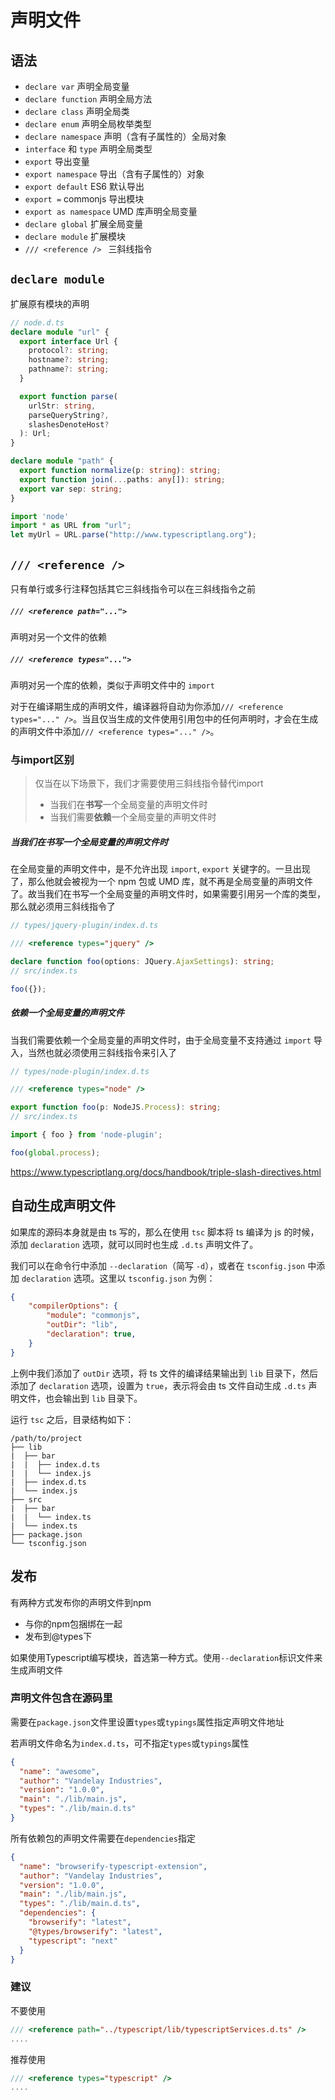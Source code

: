 # 声明文件

## 语法

- `declare var` 声明全局变量
- `declare function` 声明全局方法
- `declare class` 声明全局类
- `declare enum` 声明全局枚举类型
- `declare namespace` 声明（含有子属性的）全局对象
- `interface` 和 `type` 声明全局类型
- `export` 导出变量
- `export namespace` 导出（含有子属性的）对象
- `export default` ES6 默认导出
- `export =` commonjs 导出模块
- `export as namespace` UMD 库声明全局变量
- `declare global` 扩展全局变量
- `declare module` 扩展模块
- `/// <reference /> ` 三斜线指令

## `declare module`

扩展原有模块的声明

```typescript
// node.d.ts
declare module "url" {
  export interface Url {
    protocol?: string;
    hostname?: string;
    pathname?: string;
  }

  export function parse(
    urlStr: string,
    parseQueryString?,
    slashesDenoteHost?
  ): Url;
}

declare module "path" {
  export function normalize(p: string): string;
  export function join(...paths: any[]): string;
  export var sep: string;
}
```

```typescript
import 'node'
import * as URL from "url";
let myUrl = URL.parse("http://www.typescriptlang.org");
```

## `/// <reference /> `

只有单行或多行注释包括其它三斜线指令可以在三斜线指令之前

##### `/// <reference path="..."> `

声明对另一个文件的依赖



##### `/// <reference types="..."> `

声明对另一个库的依赖，类似于声明文件中的 `import`

对于在编译期生成的声明文件，编译器将自动为你添加`/// <reference types="..." />`。当且仅当生成的文件使用引用包中的任何声明时，才会在生成的声明文件中添加`/// <reference types="..." />`。

### 与import区别

> 仅当在以下场景下，我们才需要使用三斜线指令替代import
>
> * 当我们在**书写**一个全局变量的声明文件时
> * 当我们需要**依赖**一个全局变量的声明文件时

##### 当我们在**书写**一个全局变量的声明文件时

在全局变量的声明文件中，是不允许出现 `import`, `export` 关键字的。一旦出现了，那么他就会被视为一个 npm 包或 UMD 库，就不再是全局变量的声明文件了。故当我们在书写一个全局变量的声明文件时，如果需要引用另一个库的类型，那么就必须用三斜线指令了

```typescript
// types/jquery-plugin/index.d.ts

/// <reference types="jquery" />

declare function foo(options: JQuery.AjaxSettings): string;
// src/index.ts

foo({});
```

##### **依赖**一个全局变量的声明文件

当我们需要依赖一个全局变量的声明文件时，由于全局变量不支持通过 `import` 导入，当然也就必须使用三斜线指令来引入了

```typescript
// types/node-plugin/index.d.ts

/// <reference types="node" />

export function foo(p: NodeJS.Process): string;
// src/index.ts

import { foo } from 'node-plugin';

foo(global.process);
```

https://www.typescriptlang.org/docs/handbook/triple-slash-directives.html

## 自动生成声明文件

如果库的源码本身就是由 ts 写的，那么在使用 `tsc` 脚本将 ts 编译为 js 的时候，添加 `declaration` 选项，就可以同时也生成 `.d.ts` 声明文件了。

我们可以在命令行中添加 `--declaration`（简写 `-d`），或者在 `tsconfig.json` 中添加 `declaration` 选项。这里以 `tsconfig.json` 为例：

```json
{
    "compilerOptions": {
        "module": "commonjs",
        "outDir": "lib",
        "declaration": true,
    }
}
```

上例中我们添加了 `outDir` 选项，将 ts 文件的编译结果输出到 `lib` 目录下，然后添加了 `declaration` 选项，设置为 `true`，表示将会由 ts 文件自动生成 `.d.ts` 声明文件，也会输出到 `lib` 目录下。

运行 `tsc` 之后，目录结构如下：

```
/path/to/project
├── lib
|  ├── bar
|  |  ├── index.d.ts
|  |  └── index.js
|  ├── index.d.ts
|  └── index.js
├── src
|  ├── bar
|  |  └── index.ts
|  └── index.ts
├── package.json
└── tsconfig.json
```

## 发布

有两种方式发布你的声明文件到npm

* 与你的npm包捆绑在一起
* 发布到@types下

如果使用Typescript编写模块，首选第一种方式。使用`--declaration`标识文件来生成声明文件

### 声明文件包含在源码里

需要在`package.json`文件里设置`types`或`typings`属性指定声明文件地址

若声明文件命名为`index.d.ts`，可不指定`types`或`typings`属性

```json
{
  "name": "awesome",
  "author": "Vandelay Industries",
  "version": "1.0.0",
  "main": "./lib/main.js",
  "types": "./lib/main.d.ts"
}
```

所有依赖包的声明文件需要在`dependencies`指定

```json
{
  "name": "browserify-typescript-extension",
  "author": "Vandelay Industries",
  "version": "1.0.0",
  "main": "./lib/main.js",
  "types": "./lib/main.d.ts",
  "dependencies": {
    "browserify": "latest",
    "@types/browserify": "latest",
    "typescript": "next"
  }
}
```

### 建议

不要使用

```typescript 
/// <reference path="../typescript/lib/typescriptServices.d.ts" />
....
```

推荐使用

```typescript 
/// <reference types="typescript" />
....
```

